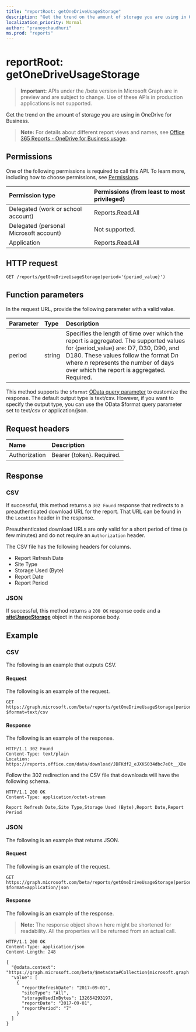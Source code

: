 ```yaml
---
title: "reportRoot: getOneDriveUsageStorage"
description: "Get the trend on the amount of storage you are using in OneDrive for Business."
localization_priority: Normal
author: "pranoychaudhuri"
ms.prod: "reports"
---
```


# reportRoot: getOneDriveUsageStorage

> **Important:** APIs under the /beta version in Microsoft Graph are in preview and are subject to change. Use of these APIs in production applications is not supported.

Get the trend on the amount of storage you are using in OneDrive for Business.

> **Note:** For details about different report views and names, see [Office 365 Reports - OneDrive for Business usage](https://support.office.com/client/OneDrive-for-Business-usage-0de3b312-c4e8-4e4b-a02d-32b2f726a680).

## Permissions

One of the following permissions is required to call this API. To learn more, including how to choose permissions, see [Permissions](/graph/permissions-reference).

| Permission type                        | Permissions (from least to most privileged) |
| :------------------------------------- | :--------------------------------------- |
| Delegated (work or school account)     | Reports.Read.All                         |
| Delegated (personal Microsoft account) | Not supported.                           |
| Application                            | Reports.Read.All                         |

## HTTP request

<!-- { "blockType": "ignored" } --> 

```http
GET /reports/getOneDriveUsageStorage(period='{period_value}')
```

## Function parameters

In the request URL, provide the following parameter with a valid value.

| Parameter | Type   | Description                              |
| :-------- | :----- | :--------------------------------------- |
| period    | string | Specifies the length of time over which the report is aggregated. The supported values for {period_value} are: D7, D30, D90, and D180. These values follow the format D*n* where *n* represents the number of days over which the report is aggregated. Required. |

This method supports the `$format` [OData query parameter](/graph/query-parameters) to customize the response. The default output type is text/csv. However, if you want to specify the output type, you can use the OData $format query parameter set to text/csv or application/json.

## Request headers

| Name          | Description               |
| :------------ | :------------------------ |
| Authorization | Bearer {token}. Required. |

## Response

### CSV

If successful, this method returns a `302 Found` response that redirects to a preauthenticated download URL for the report. That URL can be found in the `Location` header in the response.

Preauthenticated download URLs are only valid for a short period of time (a few minutes) and do not require an `Authorization` header.

The CSV file has the following headers for columns.

- Report Refresh Date
- Site Type
- Storage Used (Byte)
- Report Date
- Report Period

### JSON

If successful, this method returns a `200 OK` response code and a **[siteUsageStorage](../resources/siteusagestorage.md)** object in the response body.

## Example

### CSV

The following is an example that outputs CSV.

#### Request

The following is an example of the request.

<!-- {
  "blockType": "request",
  "name": "reportroot_getonedriveusagestorage_csv"
}-->

```http
GET https://graph.microsoft.com/beta/reports/getOneDriveUsageStorage(period='D7')?$format=text/csv
```

#### Response

The following is an example of the response.

<!-- { "blockType": "ignored" } --> 

```http
HTTP/1.1 302 Found
Content-Type: text/plain
Location: https://reports.office.com/data/download/JDFKdf2_eJXKS034dbc7e0t__XDe
```

Follow the 302 redirection and the CSV file that downloads will have the following schema.

<!-- {
  "blockType": "response",
  "truncated": true,
  "@odata.type": "stream"
} -->

```http
HTTP/1.1 200 OK
Content-Type: application/octet-stream

Report Refresh Date,Site Type,Storage Used (Byte),Report Date,Report Period
```

### JSON

The following is an example that returns JSON.

#### Request

The following is an example of the request.

<!-- {
  "blockType": "request",
  "name": "reportroot_getonedriveusagestorage_json"
}-->

```http
GET https://graph.microsoft.com/beta/reports/getOneDriveUsageStorage(period='D7')?$format=application/json
```

#### Response

The following is an example of the response.

> **Note:** The response object shown here might be shortened for readability. All the properties will be returned from an actual call.

<!-- {
  "blockType": "response",
  "truncated": true,
  "@odata.type": "microsoft.graph.siteUsageStorage"
} -->

```http
HTTP/1.1 200 OK
Content-Type: application/json
Content-Length: 248

{
  "@odata.context": "https://graph.microsoft.com/beta/$metadata#Collection(microsoft.graph.siteUsageStorage)", 
  "value": [
    {
      "reportRefreshDate": "2017-09-01", 
      "siteType": "All", 
      "storageUsedInBytes": 132654293197, 
      "reportDate": "2017-09-01", 
      "reportPeriod": "7"
    }
  ]
}
```
